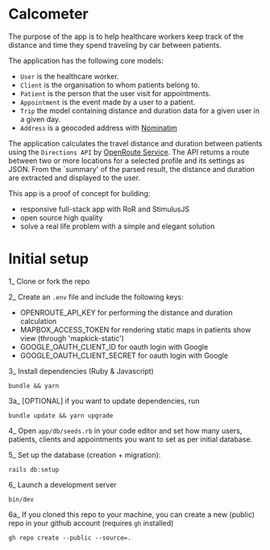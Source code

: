 # Calcometer

The purpose of the app is to help healthcare workers keep track of the distance and time they spend traveling by car between patients.

The application has the following core models:

- `User` is the healthcare worker.
- `Client` is the organisation to whom patients belong to.
- `Patient` is the person that the user visit for appointments.
- `Appointment` is the event made by a user to a patient.
- `Trip` the model containing distance and duration data for a given user in a given day.
- `Address` is a geocoded address with [Nominatim](https://nominatim.org/)

The application calculates the travel distance and duration between patients using the `Directions API` by [OpenRoute Service](https://openrouteservice.org/dev/#/api-docs/v2/directions/%7Bprofile%7D/json/post). The API returns a route between two or more locations for a selected profile and its settings as JSON. From the `summary' of the parsed result, the distance and duration are extracted and displayed to the user.

This app is a proof of concept for building:
- responsive full-stack app with RoR and StimulusJS
- open source high quality
- solve a real life problem with a simple and elegant solution

# Initial setup

1_ Clone or fork the repo

2_ Create an `.env` file and include the following keys:
- OPENROUTE_API_KEY for performing the distance and duration calculation
- MAPBOX_ACCESS_TOKEN for rendering static maps in patients show view (through 'mapkick-static')
- GOOGLE_OAUTH_CLIENT_ID for oauth login with Google
- GOOGLE_OAUTH_CLIENT_SECRET for oauth login with Google

3_ Install dependencies (Ruby & Javascript)
```
bundle && yarn
```
3a_ [OPTIONAL] if you want to update dependencies, run
```
bundle update && yarn upgrade
```
4_ Open `app/db/seeds.rb` in your code editor and set how many users, patients, clients and appointments you want to set as per initial database.

5_ Set up the database (creation + migration):
```
rails db:setup
```
6_ Launch a development server
```
bin/dev
```
6a_ If you cloned this repo to your machine, you can create a new (public) repo in your github account (requires `gh` installed)
```
gh repo create --public --source=.
```
